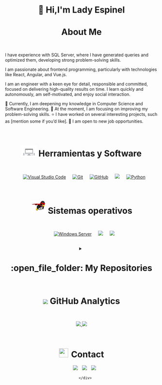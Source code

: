 <!-- Welcome profile -->
<div align="center">
<h1 align="center">👋 Hi,I'm Lady Espinel</a></h1>
</div>



<!-- About Me -->

<h1 align="center"></picture>About Me</h1>

<picture> <img align="right" src="" width = 250px></picture>

<br>



I have experience with SQL Server, where I have generated queries and optimized them, developing strong problem-solving skills.

I am passionate about frontend programming, particularly with technologies like React, Angular, and Vue.js.

I am an engineer with a keen eye for detail, responsible and committed, focused on delivering high-quality results on time. I learn quickly and autonomously, am self-motivated, and enjoy social interaction.

🌱 Currently, I am deepening my knowledge in Computer Science and Software Engineering. 
🎯 At the moment, I am focusing on improving my problem-solving skills. 
⭐️ I have worked on several interesting projects, such as [mention some if you’d like]. 
🤔 I am open to new job opportunities.

<br>

<!-- Herrramientas y software -->

<h1 align="center"><picture> <img src = "https://github.com/cbenitez191/cbenitez191/blob/main/img/5xDL.gif?raw=true" width = 50px>  </picture> Herramientas y Software</h1>
 <br>
 
<p align="center">
  &emsp;
    <a href="https://code.visualstudio.com/">
    <img src="https://img.shields.io/badge/Visual%20Studio%20Code-%23007ACC.svg?style=plastic&logo=visual-studio-code&logoColor=white" alt="Visual Studio Code"></a>
  &emsp;
    <a href="#"><img alt="Git" src="https://img.shields.io/badge/Git%20-%23F05033.svg?style=plastic&logo=git&logoColor=white"></a>
  &emsp;
    <a href="#"><img alt="GitHub" src="https://img.shields.io/badge/github-%23181717.svg?style=plastic&logo=github&logoColor=white"></a>
  &emsp;
    <a href="#"><img src="https://img.shields.io/badge/mysql-%234479A1.svg?&style=plastic&logo=mysql&logoColor=white"/></a>
  &emsp;
    <a href="https://www.python.org/">
    <img alt="Python" src="https://img.shields.io/badge/Python-%233B77A0.svg?style=plastic&logo=python&logoColor=white"></a>
  
</p>
<br>

<!-- Sistemas Operativos -->

 <h1 align="center"><picture> <img src = "https://github.com/cbenitez191/cbenitez191/blob/main/img/OS.gif?raw=true" width = 50px>  </picture> Sistemas operativos</h1>
 <br>
 
<p align="center">
  &emsp;
    <a href="https://www.microsoft.com/en-us/windows-server">
    <img src="https://img.shields.io/badge/Windows%20Server-0078D4?style=plastic&logo=microsoft&logoColor=white" alt="Windows Server"></a>
  &emsp;
    <a href="#"><img src="https://img.shields.io/badge/Windows-0078D6?style=plastic&logo=windows&logoColor=white"></a>
  &emsp;
    <a href="#"><img src="https://img.shields.io/badge/Ubuntu-E95420?style=plastic&logo=ubuntu&logoColor=white"></a>
  
</p>
<br>

<!-- Listado repositorios -->

<details align="center"><summary><h1> :open_file_folder: My Repositories</h1></summary>

----
    
<div>
  <p align="center">
    <a href="https://github.com/Laespi/Calculadora">
        </a>
    <a href="https://github.com/Laespi/panaderia">
        </a>
        <a href="https://github.com/Laespi/Login">
        </a>
        <a href="https://github.com/Laespi/granjaSanbenito">
        </a>
        <a href="https://github.com/Laespi/Hojadevida">
        </a>
   
        </a>
    
  </p>
</div>
</details>
<br>

<!-- Métricas -->
<h1 align="center"><picture> <img src = "https://github.com/Laespi/Laespi/blob/main/img/NY0y.gif?raw=true" width = 50px>  </picture>GitHub Analytics</h1>
 <br>

<p align="center">
<p align="center">
<a href="https://github.com/laespy">
  <img height="180em" src="https://github-readme-stats-eight-theta.vercel.app/api?username=laespi&show_icons=true&theme=algolia&include_all_commits=true&count_private=true"/>
  <img height="180em" src="https://github-readme-stats-eight-theta.vercel.app/api/top-langs/?username=laespi&layout=compact&langs_count=8&theme=algolia"/>
</a>
</p>

<!-- Redes sociales -->
<br>
<h1 align="center" > <img src="" width="30" height="30" style="margin-right: 10px;">Contact</h1>
<p align="center">
 <div align="center"  class="icons-social" style="margin-left: 10px;">
        <a style="margin-left: 10px;"  target="_blank" href="https://www.linkedin.com/in/lady-gineth-e-baa464a6/">
            <img src="https://img.icons8.com/doodle/40/000000/linkedin--v2.png"></a>
        <a style="margin-left: 10px;" target="_blank" href="https://github.com/Laespi">
        <img src="https://img.icons8.com/doodle/40/000000/github--v1.png"></a>
        <a style="margin-left: 10px;" target="_blank" href="https://twitter.com">
            <img src="https://img.icons8.com/doodle/1x/twitter-squared--v2.png" ></a>
      
      </div>
</p>
